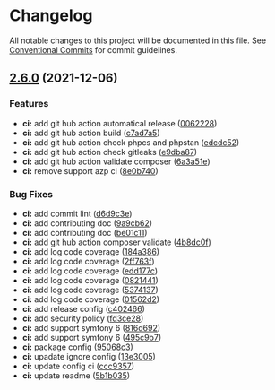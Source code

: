 # Changelog

All notable changes to this project will be documented in this file. See
[Conventional Commits](https://conventionalcommits.org) for commit guidelines.

## [2.6.0](https://github.com/MacPaw/ExtendedMockHttpClient/compare/v2.5.2...v2.6.0) (2021-12-06)


### Features

* **ci:** add git hub action automatical release ([0062228](https://github.com/MacPaw/ExtendedMockHttpClient/commit/006222825b27bb906cfdc8496696da38d1ccf332))
* **ci:** add git hub action build ([c7ad7a5](https://github.com/MacPaw/ExtendedMockHttpClient/commit/c7ad7a56fd0dcb3dfc33d9fb07d3907f75f2bcf2))
* **ci:** add git hub action check  phpcs and phpstan ([edcdc52](https://github.com/MacPaw/ExtendedMockHttpClient/commit/edcdc5222ce46c1e7a37508a5bd55f830fbe6efe))
* **ci:** add git hub action check gitleaks ([e9dba87](https://github.com/MacPaw/ExtendedMockHttpClient/commit/e9dba8772277dd4a9070878b89924c889eef30c4))
* **ci:** add git hub action validate composer ([6a3a51e](https://github.com/MacPaw/ExtendedMockHttpClient/commit/6a3a51e18d9a10fab4106a332a66e56a78219830))
* **ci:** remove support azp ci ([8e0b740](https://github.com/MacPaw/ExtendedMockHttpClient/commit/8e0b7404a079f954f78cbf69a0b846e0a8d0699b))


### Bug Fixes

* **ci:** add commit lint ([d6d9c3e](https://github.com/MacPaw/ExtendedMockHttpClient/commit/d6d9c3e4b45a6ed037f57daa9c2b8c8f32d27434))
* **ci:** add contributing doc ([9a9cb62](https://github.com/MacPaw/ExtendedMockHttpClient/commit/9a9cb629193b47fd8b9a5539f7c662c857ecf0a0))
* **ci:** add contributing doc ([be01c11](https://github.com/MacPaw/ExtendedMockHttpClient/commit/be01c119c6f81dee2c4ffdc411df4f1f2601acd7))
* **ci:** add git hub action composer validate ([4b8dc0f](https://github.com/MacPaw/ExtendedMockHttpClient/commit/4b8dc0f497f8560048935aeadc7c192b56ae3fe5))
* **ci:** add log code coverage ([184a386](https://github.com/MacPaw/ExtendedMockHttpClient/commit/184a38619985290020279d08999b2f2be4e2c7a4))
* **ci:** add log code coverage ([2ff763f](https://github.com/MacPaw/ExtendedMockHttpClient/commit/2ff763ff2b94a3e32799e3a819189ed0ce3b3ef3))
* **ci:** add log code coverage ([edd177c](https://github.com/MacPaw/ExtendedMockHttpClient/commit/edd177c8403e186cc8adf7c583a0353463e8d84b))
* **ci:** add log code coverage ([0821441](https://github.com/MacPaw/ExtendedMockHttpClient/commit/0821441cf737dd7790456d754f672f12c65e5173))
* **ci:** add log code coverage ([5374137](https://github.com/MacPaw/ExtendedMockHttpClient/commit/5374137b313ce617e71c5bf39eb3c39b87cf1051))
* **ci:** add log code coverage ([01562d2](https://github.com/MacPaw/ExtendedMockHttpClient/commit/01562d2f8d25609eb4910fd8c88d263d3d221fca))
* **ci:** add release config ([c402466](https://github.com/MacPaw/ExtendedMockHttpClient/commit/c4024668a517ae35f1d620f77e6b24d0362f450a))
* **ci:** add security policy ([fd3ce28](https://github.com/MacPaw/ExtendedMockHttpClient/commit/fd3ce28612c45d5fd5baa06603e83acc3d43091c))
* **ci:** add support symfony 6 ([816d692](https://github.com/MacPaw/ExtendedMockHttpClient/commit/816d692cb68b82f010c410a028650fb2320392e5))
* **ci:** add support symfony 6 ([495c9b7](https://github.com/MacPaw/ExtendedMockHttpClient/commit/495c9b76414030900b02e3e8bbe7fea29737362a))
* **ci:** package config ([95068c3](https://github.com/MacPaw/ExtendedMockHttpClient/commit/95068c362573c16fdca7a532d139be697fc694ec))
* **ci:** upadate ignore config ([13e3005](https://github.com/MacPaw/ExtendedMockHttpClient/commit/13e300517e9af669922c97489a015817a2a2d39b))
* **ci:** update config ci ([ccc9357](https://github.com/MacPaw/ExtendedMockHttpClient/commit/ccc935798805edc6fb1e1b01b80aba4f4209aeb2))
* **ci:** update readme ([5b1b035](https://github.com/MacPaw/ExtendedMockHttpClient/commit/5b1b035e5212674a7b56f6645d23ca2000564dc1))
